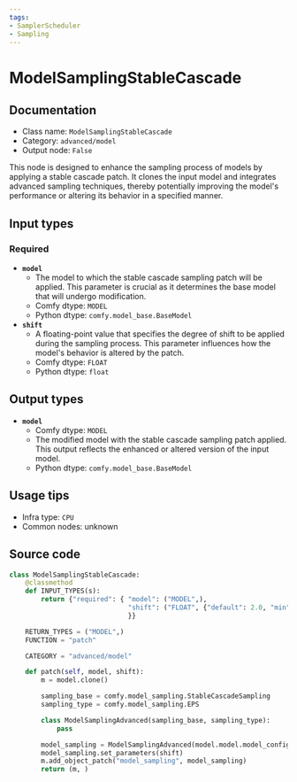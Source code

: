 ```yaml
---
tags:
- SamplerScheduler
- Sampling
---
```


# ModelSamplingStableCascade
## Documentation
- Class name: `ModelSamplingStableCascade`
- Category: `advanced/model`
- Output node: `False`

This node is designed to enhance the sampling process of models by applying a stable cascade patch. It clones the input model and integrates advanced sampling techniques, thereby potentially improving the model's performance or altering its behavior in a specified manner.
## Input types
### Required
- **`model`**
    - The model to which the stable cascade sampling patch will be applied. This parameter is crucial as it determines the base model that will undergo modification.
    - Comfy dtype: `MODEL`
    - Python dtype: `comfy.model_base.BaseModel`
- **`shift`**
    - A floating-point value that specifies the degree of shift to be applied during the sampling process. This parameter influences how the model's behavior is altered by the patch.
    - Comfy dtype: `FLOAT`
    - Python dtype: `float`
## Output types
- **`model`**
    - Comfy dtype: `MODEL`
    - The modified model with the stable cascade sampling patch applied. This output reflects the enhanced or altered version of the input model.
    - Python dtype: `comfy.model_base.BaseModel`
## Usage tips
- Infra type: `CPU`
- Common nodes: unknown


## Source code
```python
class ModelSamplingStableCascade:
    @classmethod
    def INPUT_TYPES(s):
        return {"required": { "model": ("MODEL",),
                              "shift": ("FLOAT", {"default": 2.0, "min": 0.0, "max": 100.0, "step":0.01}),
                              }}

    RETURN_TYPES = ("MODEL",)
    FUNCTION = "patch"

    CATEGORY = "advanced/model"

    def patch(self, model, shift):
        m = model.clone()

        sampling_base = comfy.model_sampling.StableCascadeSampling
        sampling_type = comfy.model_sampling.EPS

        class ModelSamplingAdvanced(sampling_base, sampling_type):
            pass

        model_sampling = ModelSamplingAdvanced(model.model.model_config)
        model_sampling.set_parameters(shift)
        m.add_object_patch("model_sampling", model_sampling)
        return (m, )

```
